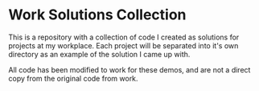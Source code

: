 # Work Solutions Collection
This is a repository with a collection of code I created as solutions for projects at my workplace.
Each project will be separated into it's own directory as an example of the solution I came up with.

All code has been modified to work for these demos, and are not a direct copy from the original code from work.